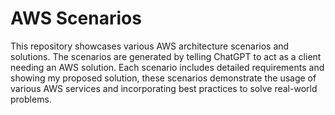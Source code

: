 # AWS Scenarios

This repository showcases various AWS architecture scenarios and solutions. The scenarios are generated by telling ChatGPT to act as a client needing an AWS solution. Each scenario includes detailed requirements and showing my proposed solution, these scenarios demonstrate the usage of various AWS services and incorporating best practices to solve real-world problems.